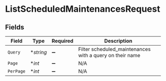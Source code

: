 # ListScheduledMaintenancesRequest


## Fields

| Field                                                    | Type                                                     | Required                                                 | Description                                              |
| -------------------------------------------------------- | -------------------------------------------------------- | -------------------------------------------------------- | -------------------------------------------------------- |
| `Query`                                                  | **string*                                                | :heavy_minus_sign:                                       | Filter scheduled_maintenances with a query on their name |
| `Page`                                                   | **int*                                                   | :heavy_minus_sign:                                       | N/A                                                      |
| `PerPage`                                                | **int*                                                   | :heavy_minus_sign:                                       | N/A                                                      |